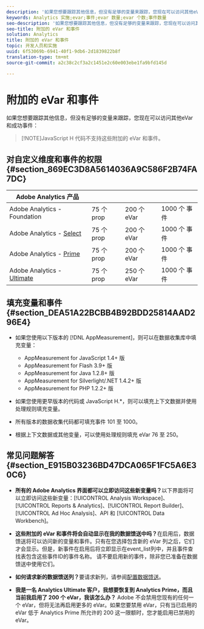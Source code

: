 ```yaml
---
description: '如果您想要跟踪其他信息，但没有足够的变量来跟踪，您现在可以访问其他eVar和成功事件 '
keywords: Analytics 实施;evar;事件;evar 数量;evar 个数;事件数量
seo-description: '如果您想要跟踪其他信息，但没有足够的变量来跟踪，您现在可以访问其他eVar和成功事件 '
seo-title: 附加的 eVar 和事件
solution: Analytics
title: 附加的 eVar 和事件
topic: 开发人员和实施
uuid: 6f53069b-6941-40f1-9db6-2d1839822b8f
translation-type: tm+mt
source-git-commit: a2c38c2cf3a2c1451e2c60e003ebe1fa9bfd145d

---
```



# 附加的 eVar 和事件

如果您想要跟踪其他信息，但没有足够的变量来跟踪，您现在可以访问其他eVar和成功事件：

> [!NOTE]JavaScript H 代码不支持这些附加的 eVar 和事件。

## 对自定义维度和事件的权限 {#section_869EC3D8A5614036A9C586F2B74FA7DC}

| Adobe Analytics 产品 |  |  |  |
|---|---|---|---|
| Adobe Analytics - Foundation | 75 个 prop | 200 个 eVar | 1000 个 事件 |
| Adobe Analytics - [Select](https://www.adobe.com/data-analytics-cloud/analytics/select.html) | 75 个 prop | 200 个 eVar | 1000 个 事件 |
| Adobe Analytics - [Prime](https://www.adobe.com/data-analytics-cloud/analytics/prime.html) | 75 个 prop | 200 个 eVar | 1000 个 事件 |
| Adobe Analytics - [Ultimate](https://www.adobe.com/data-analytics-cloud/analytics/ultimate.html) | 75 个 prop | 250 个 eVar | 1000 个 事件 |

## 填充变量和事件 {#section_DEA51A22BCBB4B92BDD25814AAD296E4}

* 如果您使用以下版本的 [!DNL AppMeasurement]，则可以在数据收集库中填充变量：

   * AppMeasurement for JavaScript 1.4+ 版
   * AppMeasurement for Flash 3.9+ 版
   * AppMeasurement for Java 1.2.8+ 版
   * AppMeasurement for Silverlight/.NET 1.4.2+ 版
   * AppMeasurement for PHP 1.2.2+ 版

* 如果您使用更早版本的代码或 JavaScript H.*，则可以填充上下文数据并使用处理规则填充变量。
* 所有版本的数据收集代码都可填充事件 101 至 1000。
* 根据上下文数据或其他变量，可以使用处理规则填充 eVar 76 至 250。

## 常见问题解答 {#section_E915B03236BD47DCA065F1FC5A6E30C6}

* **所有的 Adobe Analytics 界面都可以立即访问这些新变量吗？**&#x200B;以下界面将可以立即访问这些新变量：[!UICONTROL Analysis Workspace]、[!UICONTROL Reports &amp; Analytics]、[!UICONTROL Report Builder]、[!UICONTROL Ad Hoc Analysis]、API 和 [!UICONTROL Data Workbench]。

* **这些附加的 eVar 和事件将会自动显示在我的数据馈送中吗？**&#x200B;在启用后，数据馈送将可以访问新的变量和事件。只有在您选择包含新的 eVar 列之后，它们才会显示。但是，新事件在启用后将立即显示在event_list列中，并且事件查找表包含这些事件ID的事件名称。 请不要启用新的事件，除非您已准备在数据馈送中使用它们。

* **如何请求新的数据馈送列？**&#x200B;要请求新列，请参阅[配置数据馈送](https://marketing.adobe.com/resources/help/en_US/sc/clickstream/datafeeds_configure.html)。

* **我是一名 Analytics Ultimate 客户，我想要恢复到 Analytics Prime，而且当前我启用了 200 个 eVar，我该怎么办？** Adobe 不会禁用您现有的任何一个 eVar，但将无法再启用更多的 eVar。如果您要禁用 eVar，只有当已启用的 eVar 低于 Analytics Prime 所允许的 200 这一限额时，您才能启用已禁用的 eVar。


